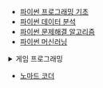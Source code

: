 - [파이썬 프로그래밍 기초](https://codingalzi.github.io/pybook/intro.html)
- [파이썬 데이터 분석](https://codingalzi.github.io/datapy/intro.html)
- [파이썬 문제해결 알고리즘](https://codingalzi.github.io/algopy/intro.html)
- [파이썬 머신러닝](https://codingalzi.github.io/handson-ml3/intro.html)


<details markdown="1">
<summary>게임 프로그래밍</summary>

- [Invent Your Own Computer Games with Python, 4th Edition](https://inventwithpython.com/invent4thed/chapter0.html)
  > https://colab.research.google.com/drive/1JwKhgQKR3i6TxfSDbWXOTcDCivgDoDuK#scrollTo=1k0lymU4Nj2n


- [Making Games with Python & Pygame](https://inventwithpython.com/pygame/)

- [게임 프로그래밍 - ai-creator](https://ai-creator.tistory.com/540?category=807420)

</details>
 
- [노마드 코더](https://nomadcoders.co/)
